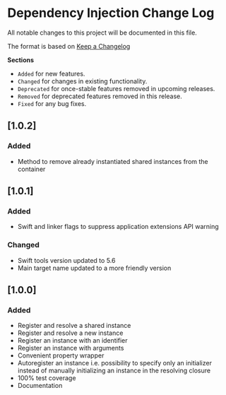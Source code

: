 # Dependency Injection Change Log
All notable changes to this project will be documented in this file.

The format is based on [Keep a Changelog](http://keepachangelog.com/)

__Sections__

 - `Added` for new features.
 - `Changed` for changes in existing functionality.
 - `Deprecated` for once-stable features removed in upcoming releases.
 - `Removed` for deprecated features removed in this release.
 - `Fixed` for any bug fixes.

## [1.0.2]

### Added

- Method to remove already instantiated shared instances from the container


## [1.0.1]

### Added

- Swift and linker flags to suppress application extensions API warning

### Changed 

- Swift tools version updated to 5.6
- Main target name updated to a more friendly version


## [1.0.0]

### Added

- Register and resolve a shared instance
- Register and resolve a new instance
- Register an instance with an identifier
- Register an instance with arguments
- Convenient property wrapper
- Autoregister an instance i.e. possibility to specify only an initializer instead of manually initializing an instance in the resolving closure
- 100% test coverage
- Documentation
